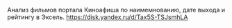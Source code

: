Анализ фильмов портала Киноафиша по наимемнованию, дате выхода и рейтингу в Эксель.
https://disk.yandex.ru/d/Tax5S-TSJsmhLA
